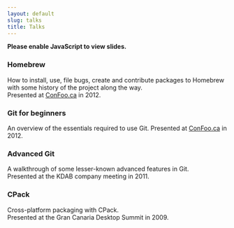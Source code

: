 ```yaml
---
layout: default
slug: talks
title: Talks
---
```

<noscript>**Please enable JavaScript to view slides.**</noscript>

### Homebrew
How to install, use, file bugs, create and contribute packages to Homebrew with some history of the project along the way.  
Presented at [ConFoo.ca](http://confoo.ca) in 2012.  
<script src="http://speakerdeck.com/embed/4f5121f68a37d6001f001693.js"> </script>

### Git for beginners
An overview of the essentials required to use Git. 
Presented at [ConFoo.ca](http://confoo.ca) in 2012.  
<script src="http://speakerdeck.com/embed/4f4e54e3f120e9001f01da56.js"> </script>

### Advanced Git
A walkthrough of some lesser-known advanced features in Git.  
Presented at the KDAB company meeting in 2011.  
<script src="http://speakerdeck.com/embed/4f4e51c73f09700022014d32.js"> </script>

### CPack
Cross-platform packaging with CPack.  
Presented at the Gran Canaria Desktop Summit in 2009.  
<script src="http://speakerdeck.com/embed/4f4e50713f09700022014b63.js"> </script>
